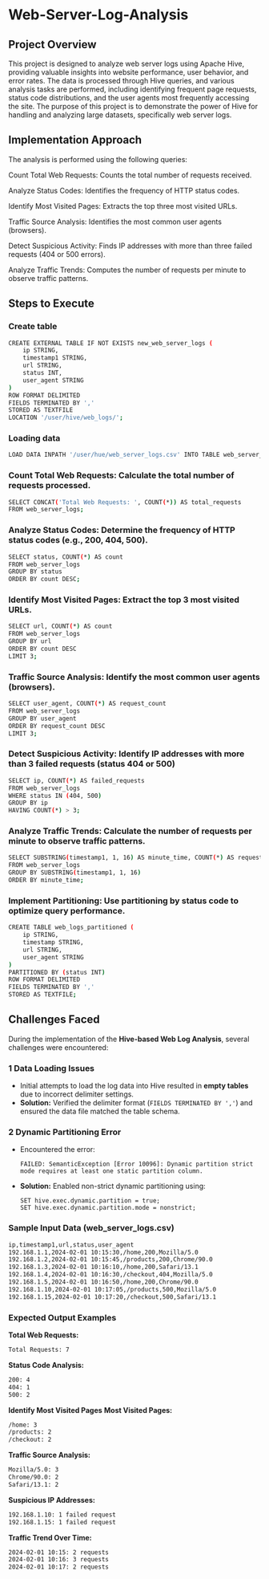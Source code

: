 # Web-Server-Log-Analysis

## Project Overview
This project is designed to analyze web server logs using Apache Hive, providing valuable insights into website performance, user behavior, and error rates. The data is processed through Hive queries, and various analysis tasks are performed, including identifying frequent page requests, status code distributions, and the user agents most frequently accessing the site. The purpose of this project is to demonstrate the power of Hive for handling and analyzing large datasets, specifically web server logs.

## Implementation Approach

The analysis is performed using the following queries:

Count Total Web Requests: Counts the total number of requests received.

Analyze Status Codes: Identifies the frequency of HTTP status codes.

Identify Most Visited Pages: Extracts the top three most visited URLs.

Traffic Source Analysis: Identifies the most common user agents (browsers).

Detect Suspicious Activity: Finds IP addresses with more than three failed requests (404 or 500 errors).

Analyze Traffic Trends: Computes the number of requests per minute to observe traffic patterns.

## Steps to Execute
### Create table
```bash
CREATE EXTERNAL TABLE IF NOT EXISTS new_web_server_logs (
    ip STRING,
    timestamp1 STRING,  
    url STRING,
    status INT,
    user_agent STRING
)
ROW FORMAT DELIMITED
FIELDS TERMINATED BY ','
STORED AS TEXTFILE
LOCATION '/user/hive/web_logs/';
```

### Loading data
```bash
LOAD DATA INPATH '/user/hue/web_server_logs.csv' INTO TABLE web_server_logs;
```

###  Count Total Web Requests: Calculate the total number of requests processed.
```bash
SELECT CONCAT('Total Web Requests: ', COUNT(*)) AS total_requests
FROM web_server_logs;
```

###  Analyze Status Codes: Determine the frequency of HTTP status codes (e.g., 200, 404, 500).
```bash
SELECT status, COUNT(*) AS count
FROM web_server_logs
GROUP BY status
ORDER BY count DESC;
```

###  Identify Most Visited Pages: Extract the top 3 most visited URLs.
```bash
SELECT url, COUNT(*) AS count
FROM web_server_logs
GROUP BY url
ORDER BY count DESC
LIMIT 3;
```

### Traffic Source Analysis: Identify the most common user agents (browsers).
```bash
SELECT user_agent, COUNT(*) AS request_count
FROM web_server_logs
GROUP BY user_agent
ORDER BY request_count DESC
LIMIT 3;
```

###  Detect Suspicious Activity: Identify IP addresses with more than 3 failed requests (status 404 or 500)
```bash
SELECT ip, COUNT(*) AS failed_requests
FROM web_server_logs
WHERE status IN (404, 500)
GROUP BY ip
HAVING COUNT(*) > 3;
```


###  Analyze Traffic Trends: Calculate the number of requests per minute to observe traffic patterns.
```bash
SELECT SUBSTRING(timestamp1, 1, 16) AS minute_time, COUNT(*) AS request_count
FROM web_server_logs
GROUP BY SUBSTRING(timestamp1, 1, 16)
ORDER BY minute_time;
```

### Implement Partitioning: Use partitioning by status code to optimize query performance.
```bash
CREATE TABLE web_logs_partitioned (
    ip STRING,
    timestamp STRING,
    url STRING,
    user_agent STRING
)
PARTITIONED BY (status INT)
ROW FORMAT DELIMITED
FIELDS TERMINATED BY ','
STORED AS TEXTFILE;
```
## Challenges Faced

During the implementation of the **Hive-based Web Log Analysis**, several challenges were encountered:

### 1 **Data Loading Issues**
- Initial attempts to load the log data into Hive resulted in **empty tables** due to incorrect delimiter settings.
- **Solution:** Verified the delimiter format (`FIELDS TERMINATED BY ','`) and ensured the data file matched the table schema.

### 2 **Dynamic Partitioning Error**
- Encountered the error:  
  ```shell
  FAILED: SemanticException [Error 10096]: Dynamic partition strict mode requires at least one static partition column.
- **Solution:** Enabled non-strict dynamic partitioning using:
  ```shell
  SET hive.exec.dynamic.partition = true;
  SET hive.exec.dynamic.partition.mode = nonstrict;
  ```



### Sample Input Data (web_server_logs.csv)
```bash
ip,timestamp1,url,status,user_agent
192.168.1.1,2024-02-01 10:15:30,/home,200,Mozilla/5.0
192.168.1.2,2024-02-01 10:15:45,/products,200,Chrome/90.0
192.168.1.3,2024-02-01 10:16:10,/home,200,Safari/13.1
192.168.1.4,2024-02-01 10:16:30,/checkout,404,Mozilla/5.0
192.168.1.5,2024-02-01 10:16:50,/home,200,Chrome/90.0
192.168.1.10,2024-02-01 10:17:05,/products,500,Mozilla/5.0
192.168.1.15,2024-02-01 10:17:20,/checkout,500,Safari/13.1
```

### Expected Output Examples

**Total Web Requests:**
```bash 
Total Requests: 7  
```

**Status Code Analysis:**
```bash
200: 4  
404: 1  
500: 2  
```

**Identify Most Visited Pages**
**Most Visited Pages:**
```bash
/home: 3  
/products: 2  
/checkout: 2  
```

**Traffic Source Analysis:**
```bash
Mozilla/5.0: 3  
Chrome/90.0: 2  
Safari/13.1: 2  
```

**Suspicious IP Addresses:**
```bash
192.168.1.10: 1 failed request  
192.168.1.15: 1 failed request  
```

**Traffic Trend Over Time:**
```bash
2024-02-01 10:15: 2 requests  
2024-02-01 10:16: 3 requests  
2024-02-01 10:17: 2 requests
```
